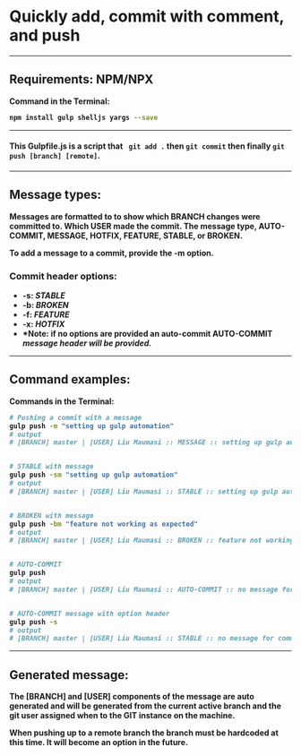 
# Quickly add, commit with comment, and push
---
<b>

## Requirements: NPM/NPX
Command in the Terminal:
```bash
npm install gulp shelljs yargs --save
```
---
<b>

#### This Gulpfile.js is a script that ``` git add .``` then ```git commit``` then finally ```git push [branch] [remote]```.
---
<b>

## Message types:

Messages are formatted to to show which **BRANCH** changes were committed to. Which **USER** made the commit. The message type, **AUTO-COMMIT, MESSAGE, HOTFIX, FEATURE, STABLE,** or **BROKEN**.
<b>

To add a message to a commit, provide the **-m** option.
<b>

### Commit header options:
* **-s**: *STABLE*
* **-b**: *BROKEN*
* **-f**: *FEATURE*
* **-x**: *HOTFIX*
* *Note: if no options are provided an auto-commit __AUTO-COMMIT__ *message header will be provided.*
---
<b>

## Command examples:

Commands in the Terminal:
```bash
# Pushing a commit with a message
gulp push -m "setting up gulp automation"
# output
# [BRANCH] master | [USER] Liu Maumasi :: MESSAGE :: setting up gulp automation


# STABLE with message
gulp push -sm "setting up gulp automation"
# output
# [BRANCH] master | [USER] Liu Maumasi :: STABLE :: setting up gulp automation


# BROKEN with message
gulp push -bm "feature not working as expected"
# output
# [BRANCH] master | [USER] Liu Maumasi :: BROKEN :: feature not working as expected


# AUTO-COMMIT
gulp push
# output
# [BRANCH] master | [USER] Liu Maumasi :: AUTO-COMMIT :: no message for commit.


# AUTO-COMMIT message with option header
gulp push -s
# output
# [BRANCH] master | [USER] Liu Maumasi :: STABLE :: no message for commit.
```
---
<b>

## Generated message:

The **[BRANCH]** and **[USER]** components of the message are auto generated and will be generated from the current active branch and the git user assigned when to the GIT instance on the machine.
<b>

When pushing up to a remote branch the branch must be hardcoded at this time. It will become an option in the future.
